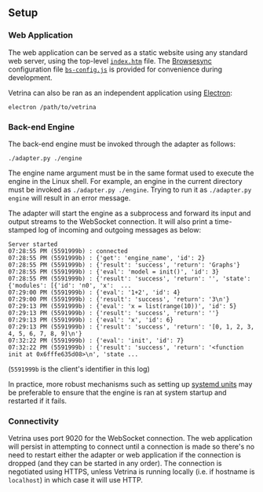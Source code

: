 ## Setup

### Web Application

The web application can be served as a static website using any standard web
server, using the top-level [`index.htm`](../index.htm) file. The
[Browsesync](https://www.browsersync.io/) configuration file
[`bs-config.js`](../bs-config.js) is provided for convenience during
development.

Vetrina can also be ran as an independent application using
[Electron](https://electronjs.org/):

```
electron /path/to/vetrina
```

### Back-end Engine

The back-end engine must be invoked through the adapter as follows:

```
./adapter.py ./engine
```

The engine name argument must be in the same format used to execute the engine
in the Linux shell. For example, an engine in the current directory must be
invoked as `./adapter.py ./engine`. Trying to run it as `./adapter.py engine`
will result in an error message.

The adapter will start the engine as a subprocess and forward its input and
output streams to the WebSocket connection. It will also print a time-stamped
log of incoming and outgoing messages as below:

```
Server started
07:28:55 PM (5591999b) : connected
07:28:55 PM (5591999b) : {'get': 'engine_name', 'id': 2}
07:28:55 PM (5591999b) : {'result': 'success', 'return': 'Graphs'}
07:28:55 PM (5591999b) : {'eval': 'model = init()', 'id': 3}
07:28:55 PM (5591999b) : {'result': 'success', 'return': '', 'state': {'modules': [{'id': 'n0', 'x':  ...
07:29:00 PM (5591999b) : {'eval': '1+2', 'id': 4}
07:29:00 PM (5591999b) : {'result': 'success', 'return': '3\n'}
07:29:13 PM (5591999b) : {'eval': 'x = list(range(10))', 'id': 5}
07:29:13 PM (5591999b) : {'result': 'success', 'return': ''}
07:29:13 PM (5591999b) : {'eval': 'x', 'id': 6}
07:29:13 PM (5591999b) : {'result': 'success', 'return': '[0, 1, 2, 3, 4, 5, 6, 7, 8, 9]\n'}
07:32:22 PM (5591999b) : {'eval': 'init', 'id': 7}
07:32:22 PM (5591999b) : {'result': 'success', 'return': '<function init at 0x6fffe635d08>\n', 'state ...
```

(`5591999b` is the client's identifier in this log)

In practice, more robust mechanisms such as setting up
[systemd units](https://www.digitalocean.com/community/tutorials/understanding-systemd-units-and-unit-files)
may be preferable to ensure that the engine is ran at system startup and restarted if it fails.

### Connectivity

Vetrina uses port 9020 for the WebSocket connection. The web application will
persist in attempting to connect until a connection is made so there's no need
to restart either the adapter or web application if the connection is dropped
(and they can be started in any order). The connection is negotiated using
HTTPS, unless Vetrina is running locally (i.e. if hostname is `localhost`) in
which case it will use HTTP.
